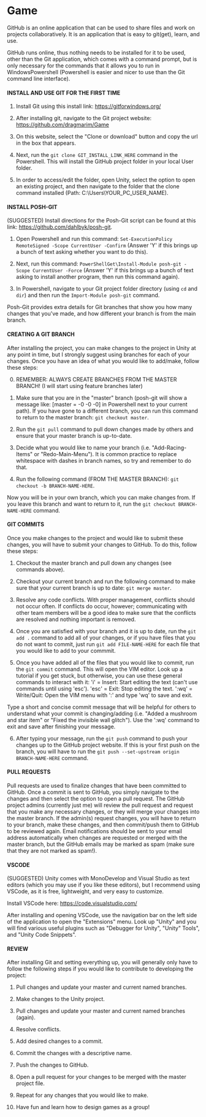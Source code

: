 # Game

GitHub is an online application that can be used to share files and work on projects collaboratively. It is an application that is easy to git(get), learn, and use.

GitHub runs online, thus nothing needs to be installed for it to be used, other than the Git application, which comes with a command prompt, but is only necessary for the commands that it allows you to run in WindowsPowershell (Powershell is easier and nicer to use than the Git command line interface).



#### INSTALL AND USE GIT FOR THE FIRST TIME ####

1. Install Git using this install link: https://gitforwindows.org/

2. After installing git, navigate to the Git project website: https://github.com/dragmarim/Game

3. On this website, select the "Clone or download" button and copy the url in the box that appears.

4. Next, run the `git clone GIT_INSTALL_LINK_HERE` command in the Powershell. This will install the GitHub project folder in your local User folder.

5. In order to access/edit the folder, open Unity, select the option to open an existing project, and then navigate to the folder that the clone command installed (Path: C:\Users\YOUR_PC_USER_NAME).



#### INSTALL POSH-GIT ####
(SUGGESTED) Install directions for the Posh-Git script can be found at this link: https://github.com/dahlbyk/posh-git.

1. Open Powershell and run this command: `Set-ExecutionPolicy RemoteSigned -Scope CurrentUser -Confirm` (Answer 'Y' if this brings up a bunch of text asking whether you want to do this).

2. Next, run this command: `PowerShellGet\Install-Module posh-git -Scope CurrentUser -Force` (Answer 'Y' if this brings up a bunch of text asking to install another program, then run this command again).

3. In Powershell, navigate to your Git project folder directory (using `cd` and `dir`) and then run the `Import-Module posh-git` command.

Posh-Git provides extra details for Git branches that show you how many changes that you've made, and how different your branch is from the main branch.



#### CREATING A GIT BRANCH ####
After installing the project, you can make changes to the project in Unity at any point in time, but I strongly suggest using branches for each of your changes. Once you have an idea of what you would like to add/make, follow these steps:

0. REMEMBER: ALWAYS CREATE BRANCHES FROM THE MASTER BRANCH! (I will start using feature branches later)

1. Make sure that you are in the "master" branch (posh-git will show a message like: [master = -0 -0 -0] in Powershell next to your current path). If you have gone to a different branch, you can run this command to return to the master branch: `git checkout master`.

2. Run the `git pull` command to pull down changes made by others and ensure that your master branch is up-to-date.

3. Decide what you would like to name your branch (i.e. "Add-Racing-Items" or "Redo-Main-Menu"). It is common practice to replace whitespace with dashes in branch names, so try and remember to do that.

4. Run the following command (FROM THE MASTER BRANCH): `git checkout -b BRANCH-NAME-HERE`.

Now you will be in your own branch, which you can make changes from. If you leave this branch and want to return to it, run the `git checkout BRANCH-NAME-HERE` command.



#### GIT COMMITS ####
Once you make changes to the project and would like to submit these changes, you will have to submit your changes to GitHub. To do this, follow these steps:

1. Checkout the master branch and pull down any changes (see commands above).

2. Checkout your current branch and run the following command to make sure that your current branch is up to date: `git merge master`.

3. Resolve any code conflicts. With proper management, conflicts should not occur often. If conflicts do occur, however; communicating with other team members will be a good idea to make sure that the conflicts are resolved and nothing important is removed.

4. Once you are satisfied with your branch and it is up to date, run the `git add .` command to add all of your changes, or if you have files that you do not want to commit, just run `git add FILE-NAME-HERE` for each file that you would like to add to your commmit.

5. Once you have added all of the files that you would like to commit, run the `git commit` command. This will open the VIM editor. Look up a tutorial if you get stuck, but otherwise, you can use these general commands to interact with it:
'i' = Insert: Start editing the text (can't use commands until using 'esc').
'esc' = Exit: Stop editing the text.
':wq' = Write/Quit: Open the VIM menu with ':' and type 'wq' to save and exit.

Type a short and concise commit message that will be helpful for others to understand what your commit is changing/adding (i.e. "Added a mushroom and star item" or "Fixed the invisible wall glitch"). Use the ':wq' command to exit and save after finishing your message.

6. After typing your message, run the `git push` command to push your changes up to the GitHub project website. If this is your first push on the branch, you will have to run the `git push --set-upstream origin BRANCH-NAME-HERE` command.



#### PULL REQUESTS ####
Pull requests are used to finalize changes that have been committed to GitHub. Once a commit is sent to GitHub, you simply navigate to the changes and then select the option to open a pull request. The GitHub project admins (currently just me) will review the pull request and request that you make any necessary changes, or they will merge your changes into the master branch. If the admin(s) request changes, you will have to return to your branch, make these changes, and then commit/push them to GitHub to be reviewed again. Email notifications should be sent to your email address automatically when changes are requested or merged with the master branch, but the GitHub emails may be marked as spam (make sure that they are not marked as spam!).



#### VSCODE ####
(SUGGESTED) Unity comes with MonoDevelop and Visual Studio as text editors (which you may use if you like these editors), but I recommend using VSCode, as it is free, lightweight, and very easy to customize.

Install VSCode here: https://code.visualstudio.com/

After installing and opening VSCode, use the navigation bar on the left side of the application to open the "Extensions" menu. Look up "Unity" and you will find various useful plugins such as "Debugger for Unity", "Unity" Tools", and "Unity Code Snippets".



#### REVIEW ####
After installing Git and setting everything up, you will generally only have to follow the following steps if you would like to contribute to developing the project:

1. Pull changes and update your master and current named branches.

2. Make changes to the Unity project.

3. Pull changes and update your master and current named branches (again).

4. Resolve conflicts.

5. Add desired changes to a commit.

6. Commit the changes with a descriptive name.

7. Push the changes to GitHub.

8. Open a pull request for your changes to be merged with the master project file.

9. Repeat for any changes that you would like to make.

10. Have fun and learn how to design games as a group!
